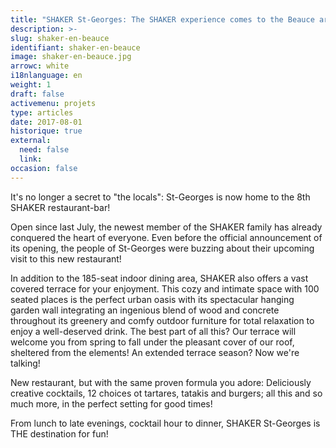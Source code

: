 ```yaml
---
title: "SHAKER St-Georges: The SHAKER experience comes to the Beauce area!"
description: >-
slug: shaker-en-beauce
identifiant: shaker-en-beauce 
image: shaker-en-beauce.jpg
arrowc: white
i18nlanguage: en
weight: 1
draft: false
activemenu: projets
type: articles
date: 2017-08-01
historique: true
external:
  need: false
  link:
occasion: false
---
```


It's no longer a secret to "the locals": St-Georges is now home to the 8th SHAKER restaurant-bar!

Open since last July, the newest member of the SHAKER family has already conquered the heart of everyone. Even before the official announcement of its opening, the people of St-Georges were buzzing about their upcoming visit to this new restaurant!

In addition to the 185-seat indoor dining area, SHAKER also offers a vast covered terrace for your enjoyment. This cozy and intimate space with 100 seated places is the perfect urban oasis with its spectacular hanging garden wall integrating an ingenious blend of wood and concrete throughout its greenery and comfy outdoor furniture for total relaxation to enjoy a well-deserved drink. The best part of all this? Our terrace will welcome you from spring to fall under the pleasant cover of our roof, sheltered from the elements! An extended terrace season? Now we're talking!

New restaurant, but with the same proven formula you adore: Deliciously creative cocktails, 12 choices ot tartares, tatakis and burgers; all this and so much more, in the perfect setting for good times!

From lunch to late evenings, cocktail hour to dinner, SHAKER St-Georges is THE destination for fun!

